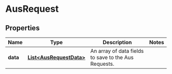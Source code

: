
# AusRequest

## Properties
Name | Type | Description | Notes
------------ | ------------- | ------------- | -------------
**data** | [**List&lt;AusRequestData&gt;**](AusRequestData.md) | An array of data fields to save to the Aus Requests. | 



